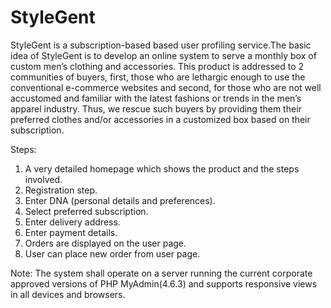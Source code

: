 # StyleGent

StyleGent is a subscription-based based user profiling service.The basic idea of StyleGent is to develop an online system to serve a monthly box of custom men’s clothing and accessories. This product is addressed to 2 communities of buyers, first, those who are lethargic enough to use the conventional e-commerce websites and second, for those who are not well accustomed and familiar with the latest fashions or trends in the men’s apparel industry. Thus, we rescue such buyers by providing them their preferred clothes and/or accessories in a customized box based on their subscription.

Steps:
1.	A very detailed homepage which shows the product and the steps involved.
2.	Registration step.
3.	Enter DNA (personal details and preferences).
4.	Select preferred subscription.
5.	Enter delivery address.
6.	Enter payment details.
7.	Orders are displayed on the user page.
8.	User can place new order from user page.

Note: 
The system shall operate on a server running the current corporate approved versions of PHP MyAdmin(4.6.3) and supports responsive views in all devices and browsers.



